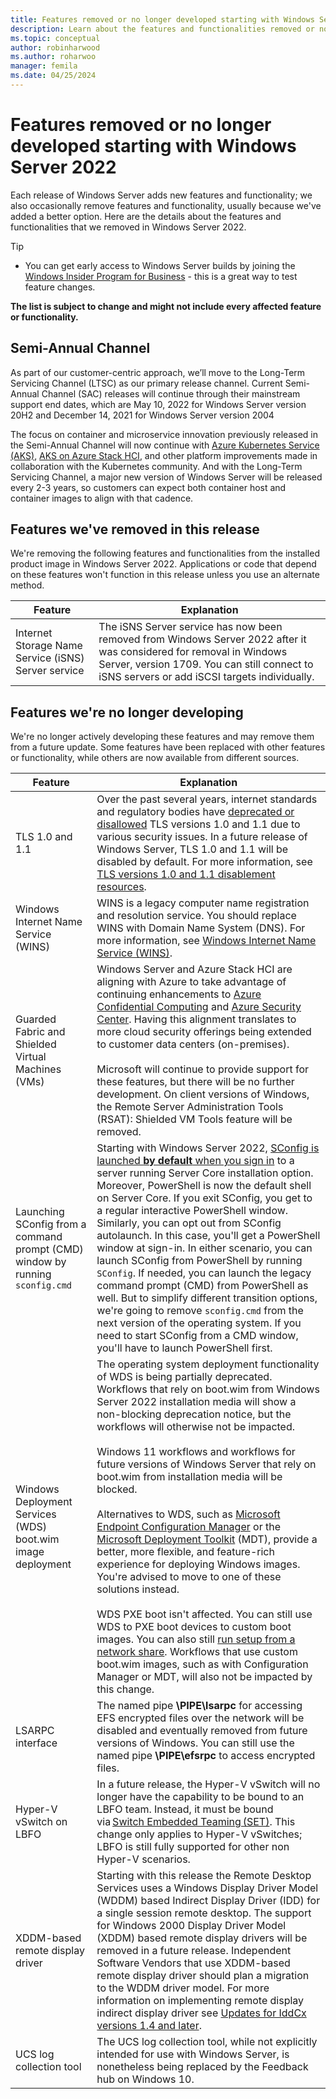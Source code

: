 ```yaml
---
title: Features removed or no longer developed starting with Windows Server 2022
description: Learn about the features and functionalities removed or no longer developed starting with Windows Server 2022.
ms.topic: conceptual
author: robinharwood
ms.author: roharwoo
manager: femila
ms.date: 04/25/2024
---
```


# Features removed or no longer developed starting with Windows Server 2022

Each release of Windows Server adds new features and functionality; we also occasionally remove features and functionality, usually because we've added a better option. Here are the details about the features and functionalities that we removed in Windows Server 2022.

> [!TIP]
>
> - You can get early access to Windows Server builds by joining the [Windows Insider Program for Business](https://insider.windows.com/for-business) - this is a great way to test feature changes.

**The list is subject to change and might not include every affected feature or functionality.**

## Semi-Annual Channel

As part of our customer-centric approach, we’ll move to the Long-Term Servicing Channel (LTSC) as our primary release channel. Current Semi-Annual Channel (SAC) releases will continue through their mainstream support end dates, which are May 10, 2022 for Windows Server version 20H2 and December 14, 2021 for Windows Server version 2004

The focus on container and microservice innovation previously released in the Semi-Annual Channel will now continue with [Azure Kubernetes Service (AKS)](/azure/aks/), [AKS on Azure Stack HCI](/azure-stack/aks-hci/), and other platform improvements made in collaboration with the Kubernetes community. And with the Long-Term Servicing Channel, a major new version of Windows Server will be released every 2-3 years, so customers can expect both container host and container images to align with that cadence.

## Features we've removed in this release

We're removing the following features and functionalities from the installed product image in Windows Server 2022. Applications or code that depend on these features won't function in this release unless you use an alternate method.

| Feature | Explanation |
|--|--|
| Internet Storage Name Service (iSNS) Server service | The iSNS Server service has now been removed from Windows Server 2022 after it was considered for removal in Windows Server, version 1709. You can still connect to iSNS servers or add iSCSI targets individually. |

## Features we're no longer developing

We're no longer actively developing these features and may remove them from a future update. Some features have been replaced with other features or functionality, while others are now available from different sources.

| Feature | Explanation |
|--|--|
| TLS 1.0 and 1.1 | Over the past several years, internet standards and regulatory bodies have [deprecated or disallowed](https://www.ietf.org/rfc/rfc8996.html) TLS versions 1.0 and 1.1 due to various security issues. In a future release of Windows Server, TLS 1.0 and 1.1 will be disabled by default. For more information, see [TLS versions 1.0 and 1.1 disablement resources](/windows/whats-new/deprecated-features-resources). |
| Windows Internet Name Service (WINS) | WINS is a legacy computer name registration and resolution service. You should replace WINS with Domain Name System (DNS). For more information, see [Windows Internet Name Service (WINS)](../networking/technologies/wins/wins-top.md). |
| Guarded Fabric and Shielded Virtual Machines (VMs) | Windows Server and Azure Stack HCI are aligning with Azure to take advantage of continuing enhancements to [Azure Confidential Computing](/azure/confidential-computing/) and [Azure Security Center](/azure/security-center/). Having this alignment translates to more cloud security offerings being extended to customer data centers (on-premises).<br/><br/>Microsoft will continue to provide support for these features, but there will be no further development. On client versions of Windows, the Remote Server Administration Tools (RSAT): Shielded VM Tools feature will be removed. |
| Launching SConfig from a command prompt (CMD) window by running `sconfig.cmd` | Starting with Windows Server 2022, [SConfig is launched **by default** when you sign in](../administration/server-core/server-core-sconfig.md) to a server running Server Core installation option. Moreover, PowerShell is now the default shell on Server Core. If you exit SConfig, you get to a regular interactive PowerShell window. Similarly, you can opt out from SConfig autolaunch. In this case, you'll get a PowerShell window at sign-in. In either scenario, you can launch SConfig from PowerShell by running `SConfig`. If needed, you can launch the legacy command prompt (CMD) from PowerShell as well. But to simplify different transition options, we're going to remove `sconfig.cmd` from the next version of the operating system. If you need to start SConfig from a CMD window, you'll have to launch PowerShell first. |
| Windows Deployment Services (WDS) boot.wim image deployment | The operating system deployment functionality of WDS is being partially deprecated. Workflows that rely on boot.wim from Windows Server 2022 installation media will show a non-blocking deprecation notice, but the workflows will otherwise not be impacted.<br><br>Windows 11 workflows and workflows for future versions of Windows Server that rely on boot.wim from installation media will be blocked.<br><br>Alternatives to WDS, such as [Microsoft Endpoint Configuration Manager](/mem/configmgr/) or the [Microsoft Deployment Toolkit](/windows/deployment/deploy-windows-mdt/get-started-with-the-microsoft-deployment-toolkit) (MDT), provide a better, more flexible, and feature-rich experience for deploying Windows images. You're advised to move to one of these solutions instead.<br><br>WDS PXE boot isn't affected. You can still use WDS to PXE boot devices to custom boot images. You can also still [run setup from a network share](/windows-hardware/manufacture/desktop/deploy-a-custom-image). Workflows that use custom boot.wim images, such as with Configuration Manager or MDT, will also not be impacted by this change. |
| LSARPC interface | The named pipe **\PIPE\lsarpc** for accessing EFS encrypted files over the network will be disabled and eventually removed from future versions of Windows. You can still use the named pipe **\PIPE\efsrpc** to access encrypted files. |
| Hyper-V vSwitch on LBFO | In a future release, the Hyper-V vSwitch will no longer have the capability to be bound to an LBFO team. Instead, it must be bound via [Switch Embedded Teaming (SET)](/azure-stack/hci/concepts/host-network-requirements#switch-embedded-teaming-set). This change only applies to Hyper-V vSwitches; LBFO is still fully supported for other non Hyper-V scenarios. |
| XDDM-based remote display driver | Starting with this release the Remote Desktop Services uses a Windows Display Driver Model (WDDM) based Indirect Display Driver (IDD) for a single session remote desktop. The support for Windows 2000 Display Driver Model (XDDM) based remote display drivers will be removed in a future release. Independent Software Vendors that use XDDM-based remote display driver should plan a migration to the WDDM driver model. For more information on implementing remote display indirect display driver see [Updates for IddCx versions 1.4 and later](/windows-hardware/drivers/display/iddcx1.4-updates). |
| UCS log collection tool | The UCS log collection tool, while not explicitly intended for use with Windows Server, is nonetheless being replaced by the Feedback hub on Windows 10. |

